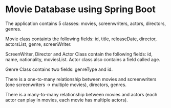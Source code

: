 # Movie Database using Spring Boot

The application contains 5 classes: movies, screenwriters, actors, directors, genres.

Movie class containts the following fields: id, title, releaseDate, director, actorsList, genre, screenWriter.

ScreenWriter, Director and Actor Class contain the following fields: id, name, nationality, moviesList. Actor class also contains a field called age.

Genre Class contains two fields: genreType and id.


There is a one-to-many relationship between movies and screenwriters (one screenwriters -> multiple movies), directors, genres.

There is a many-to-many relationship between movies and actors (each actor can play in movies, each movie has multiple actors).
